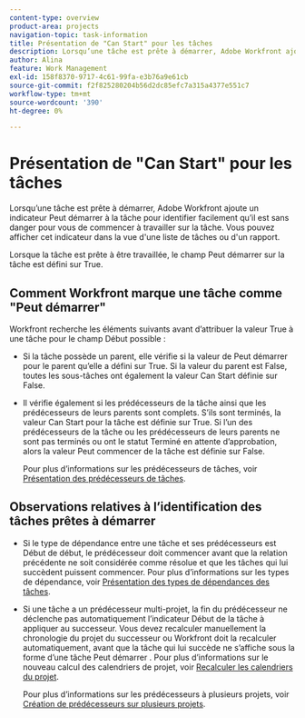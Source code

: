 ```yaml
---
content-type: overview
product-area: projects
navigation-topic: task-information
title: Présentation de "Can Start" pour les tâches
description: Lorsqu’une tâche est prête à démarrer, Adobe Workfront ajoute un indicateur Peut démarrer à la tâche pour identifier facilement qu’il est sans danger pour vous de commencer à travailler sur la tâche. Vous pouvez afficher cet indicateur dans la vue d'une liste de tâches ou d'un rapport.
author: Alina
feature: Work Management
exl-id: 158f8370-9717-4c61-99fa-e3b76a9e61cb
source-git-commit: f2f825280204b56d2dc85efc7a315a4377e551c7
workflow-type: tm+mt
source-wordcount: '390'
ht-degree: 0%

---
```


# Présentation de &quot;Can Start&quot; pour les tâches

Lorsqu’une tâche est prête à démarrer, Adobe Workfront ajoute un indicateur Peut démarrer à la tâche pour identifier facilement qu’il est sans danger pour vous de commencer à travailler sur la tâche. Vous pouvez afficher cet indicateur dans la vue d&#39;une liste de tâches ou d&#39;un rapport.

Lorsque la tâche est prête à être travaillée, le champ Peut démarrer sur la tâche est défini sur True.

## Comment Workfront marque une tâche comme &quot;Peut démarrer&quot;

Workfront recherche les éléments suivants avant d’attribuer la valeur True à une tâche pour le champ Début possible :

* Si la tâche possède un parent, elle vérifie si la valeur de Peut démarrer pour le parent qu’elle a défini sur True. Si la valeur du parent est False, toutes les sous-tâches ont également la valeur Can Start définie sur False. 
* Il vérifie également si les prédécesseurs de la tâche ainsi que les prédécesseurs de leurs parents sont complets. S’ils sont terminés, la valeur Can Start pour la tâche est définie sur True. Si l’un des prédécesseurs de la tâche ou les prédécesseurs de leurs parents ne sont pas terminés ou ont le statut Terminé en attente d’approbation, alors la valeur Peut commencer de la tâche est définie sur False. 

   Pour plus d’informations sur les prédécesseurs de tâches, voir [Présentation des prédécesseurs de tâches](../../../manage-work/tasks/use-prdcssrs/predecessors-overview.md).

## Observations relatives à l’identification des tâches prêtes à démarrer

* Si le type de dépendance entre une tâche et ses prédécesseurs est Début de début, le prédécesseur doit commencer avant que la relation précédente ne soit considérée comme résolue et que les tâches qui lui succèdent puissent commencer. Pour plus d’informations sur les types de dépendance, voir [Présentation des types de dépendances des tâches](../../../manage-work/tasks/use-prdcssrs/task-dependency-types.md).
* Si une tâche a un prédécesseur multi-projet, la fin du prédécesseur ne déclenche pas automatiquement l’indicateur Début de la tâche à appliquer au successeur. Vous devez recalculer manuellement la chronologie du projet du successeur ou Workfront doit la recalculer automatiquement, avant que la tâche qui lui succède ne s’affiche sous la forme d’une tâche Peut démarrer . Pour plus d’informations sur le nouveau calcul des calendriers de projet, voir [Recalculer les calendriers du projet](../../../manage-work/projects/manage-projects/recalculate-project-timeline.md).

   Pour plus d’informations sur les prédécesseurs à plusieurs projets, voir [Création de prédécesseurs sur plusieurs projets](../../../manage-work/tasks/use-prdcssrs/cross-project-predecessors.md).
